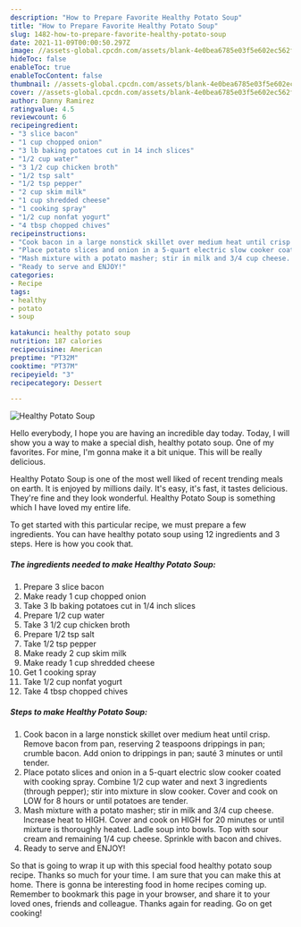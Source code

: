 ```yaml
---
description: "How to Prepare Favorite Healthy Potato Soup"
title: "How to Prepare Favorite Healthy Potato Soup"
slug: 1482-how-to-prepare-favorite-healthy-potato-soup
date: 2021-11-09T00:00:50.297Z
image: //assets-global.cpcdn.com/assets/blank-4e0bea6785e03f5e602ec562f230caae08da540cada707380b4fe1bbebba43da.png
hideToc: false
enableToc: true
enableTocContent: false
thumbnail: //assets-global.cpcdn.com/assets/blank-4e0bea6785e03f5e602ec562f230caae08da540cada707380b4fe1bbebba43da.png
cover: //assets-global.cpcdn.com/assets/blank-4e0bea6785e03f5e602ec562f230caae08da540cada707380b4fe1bbebba43da.png
author: Danny Ramirez
ratingvalue: 4.5
reviewcount: 6
recipeingredient:
- "3 slice bacon"
- "1 cup chopped onion"
- "3 lb baking potatoes cut in 14 inch slices"
- "1/2 cup water"
- "3 1/2 cup chicken broth"
- "1/2 tsp salt"
- "1/2 tsp pepper"
- "2 cup skim milk"
- "1 cup shredded cheese"
- "1 cooking spray"
- "1/2 cup nonfat yogurt"
- "4 tbsp chopped chives"
recipeinstructions:
- "Cook bacon in a large nonstick skillet over medium heat until crisp. Remove bacon from pan, reserving 2 teaspoons drippings in pan; crumble bacon. Add onion to drippings in pan; sauté 3 minutes or until tender."
- "Place potato slices and onion in a 5-quart electric slow cooker coated with cooking spray. Combine 1/2 cup water and next 3 ingredients (through pepper); stir into mixture in slow cooker. Cover and cook on LOW for 8 hours or until potatoes are tender."
- "Mash mixture with a potato masher; stir in milk and 3/4 cup cheese. Increase heat to HIGH. Cover and cook on HIGH for 20 minutes or until mixture is thoroughly heated. Ladle soup into bowls. Top with sour cream and remaining 1/4 cup cheese. Sprinkle with bacon and chives."
- "Ready to serve and ENJOY!"
categories:
- Recipe
tags:
- healthy
- potato
- soup

katakunci: healthy potato soup 
nutrition: 187 calories
recipecuisine: American
preptime: "PT32M"
cooktime: "PT37M"
recipeyield: "3"
recipecategory: Dessert

---
```



![Healthy Potato Soup](//assets-global.cpcdn.com/assets/blank-4e0bea6785e03f5e602ec562f230caae08da540cada707380b4fe1bbebba43da.png)

Hello everybody, I hope you are having an incredible day today. Today, I will show you a way to make a special dish, healthy potato soup. One of my favorites. For mine, I'm gonna make it a bit unique. This will be really delicious.

Healthy Potato Soup is one of the most well liked of recent trending meals on earth. It is enjoyed by millions daily. It's easy, it's fast, it tastes delicious. They're fine and they look wonderful. Healthy Potato Soup is something which I have loved my entire life.




To get started with this particular recipe, we must prepare a few ingredients. You can have healthy potato soup using 12 ingredients and 3 steps. Here is how you cook that.

<!--inarticleads1-->

##### The ingredients needed to make Healthy Potato Soup:

1. Prepare 3 slice bacon
1. Make ready 1 cup chopped onion
1. Take 3 lb baking potatoes cut in 1/4 inch slices
1. Prepare 1/2 cup water
1. Take 3 1/2 cup chicken broth
1. Prepare 1/2 tsp salt
1. Take 1/2 tsp pepper
1. Make ready 2 cup skim milk
1. Make ready 1 cup shredded cheese
1. Get 1 cooking spray
1. Take 1/2 cup nonfat yogurt
1. Take 4 tbsp chopped chives




<!--inarticleads2-->

##### Steps to make Healthy Potato Soup:

1. Cook bacon in a large nonstick skillet over medium heat until crisp. Remove bacon from pan, reserving 2 teaspoons drippings in pan; crumble bacon. Add onion to drippings in pan; sauté 3 minutes or until tender.
1. Place potato slices and onion in a 5-quart electric slow cooker coated with cooking spray. Combine 1/2 cup water and next 3 ingredients (through pepper); stir into mixture in slow cooker. Cover and cook on LOW for 8 hours or until potatoes are tender.
1. Mash mixture with a potato masher; stir in milk and 3/4 cup cheese. Increase heat to HIGH. Cover and cook on HIGH for 20 minutes or until mixture is thoroughly heated. Ladle soup into bowls. Top with sour cream and remaining 1/4 cup cheese. Sprinkle with bacon and chives.
1. Ready to serve and ENJOY!



So that is going to wrap it up with this special food healthy potato soup recipe. Thanks so much for your time. I am sure that you can make this at home. There is gonna be interesting food in home recipes coming up. Remember to bookmark this page in your browser, and share it to your loved ones, friends and colleague. Thanks again for reading. Go on get cooking!
